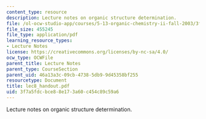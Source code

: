 ```yaml
---
content_type: resource
description: Lecture notes on organic structure determination.
file: /ol-ocw-studio-app/courses/5-13-organic-chemistry-ii-fall-2003/3f7a5fdcbce88e173a60c454c89c59a6_lec8_handout.pdf
file_size: 455245
file_type: application/pdf
learning_resource_types:
- Lecture Notes
license: https://creativecommons.org/licenses/by-nc-sa/4.0/
ocw_type: OCWFile
parent_title: Lecture Notes
parent_type: CourseSection
parent_uid: 46a13a3c-09cb-4738-5db9-9d45358bf255
resourcetype: Document
title: lec8_handout.pdf
uid: 3f7a5fdc-bce8-8e17-3a60-c454c89c59a6
---
```

Lecture notes on organic structure determination.
